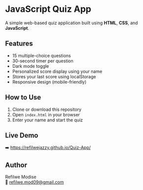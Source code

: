 # JavaScript Quiz App

A simple web-based quiz application built using **HTML**, **CSS**, and **JavaScript**.

## Features

- 15 multiple-choice questions
- 30-second timer per question
- Dark mode toggle
- Personalized score display using your name
- Stores your last score using localStorage
- Responsive design (mobile-friendly)

## How to Use

1. Clone or download this repository
2. Open `index.html` in your browser
3. Enter your name and start the quiz

## Live Demo

➡️ https://refilwejazzy.github.io/Quiz-App/

## Author

Refilwe Modise  
📧 refilwe.mod09@gmail.com  
 
